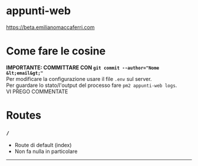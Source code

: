 # appunti-web
https://beta.emilianomaccaferri.com

# Come fare le cosine
<b>IMPORTANTE: COMMITTARE CON `git commit --author="Nome &lt;email&gt;"`</b><br>
Per modificare la configurazione usare il file `.env` sul server.<br>
Per guardare lo stato/l'output del processo fare `pm2 appunti-web logs`.<br>
VI PREGO COMMENTATE<br>

# Routes
### `/`
* Route di default (index)
* Non fa nulla in particolare
---

